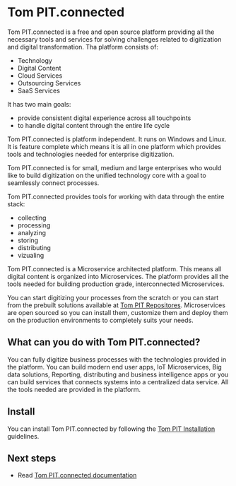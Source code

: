 # Tom PIT.connected
Tom PIT.connected is a free and open source platform providing all the necessary tools and services for solving challenges related to digitization and digital transformation. Tha platform consists of:

- Technology
- Digital Content
- Cloud Services
- Outsourcing Services
- SaaS Services

It has two main goals:
- provide consistent digital experience across all touchpoints
- to handle digital content through the entire life cycle

Tom PIT.connected is platform independent. It runs on Windows and Linux. It is feature complete which means it is all in one platform which provides tools and technologies needed for enterprise digitization.

Tom PIT.connected is for small, medium and large enterprises who would like to build digitization on the unified technology core with a goal to seamlessly connect processes.

Tom PIT.connected provides tools for working with data through the entire stack:
- collecting
- processing
- analyzing
- storing
- distributing
- vizualing

Tom PIT.connected is a Microservice architected platform. This means all digital content is organized into Microservices. The platform provides all the tools needed for building production grade, interconnected Microservices.

You can start digitizing your processes from the scratch or you can start from the prebuilt solutions available at [Tom PIT Repositores](https://connected.tompit.com/repositories). Microservices are open sourced so you can install them, customize them and deploy them on the production environments to completely suits your needs.

## What can you do with Tom PIT.connected?
You can fully digitize business processes with the technologies provided in the platform. You can build modern end user apps, IoT Microservices, Big data solutions, Reporting, distributing and business intelligence apps or you can build services that connects systems into a centralized data service. All the tools needed are provided in the platform.

## Install
You can install Tom PIT.connected by following the [Tom PIT Installation](https://github.com/Tom-PIT/Docs/tree/main/GettingStarted) guidelines.

## Next steps
* Read [Tom PIT.connected documentation](https://github.com/Tom-PIT/Docs)
